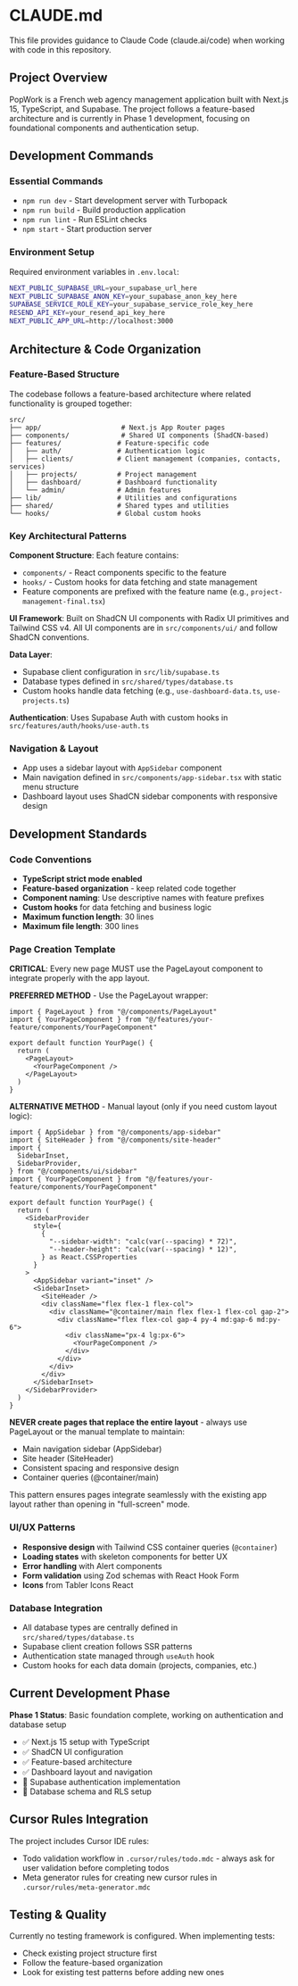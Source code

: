 # CLAUDE.md

This file provides guidance to Claude Code (claude.ai/code) when working with code in this repository.

## Project Overview

PopWork is a French web agency management application built with Next.js 15, TypeScript, and Supabase. The project follows a feature-based architecture and is currently in Phase 1 development, focusing on foundational components and authentication setup.

## Development Commands

### Essential Commands
- `npm run dev` - Start development server with Turbopack
- `npm run build` - Build production application
- `npm run lint` - Run ESLint checks
- `npm start` - Start production server

### Environment Setup
Required environment variables in `.env.local`:
```bash
NEXT_PUBLIC_SUPABASE_URL=your_supabase_url_here
NEXT_PUBLIC_SUPABASE_ANON_KEY=your_supabase_anon_key_here
SUPABASE_SERVICE_ROLE_KEY=your_supabase_service_role_key_here
RESEND_API_KEY=your_resend_api_key_here
NEXT_PUBLIC_APP_URL=http://localhost:3000
```

## Architecture & Code Organization

### Feature-Based Structure
The codebase follows a feature-based architecture where related functionality is grouped together:

```
src/
├── app/                    # Next.js App Router pages
├── components/             # Shared UI components (ShadCN-based)
├── features/              # Feature-specific code
│   ├── auth/              # Authentication logic
│   ├── clients/           # Client management (companies, contacts, services)
│   ├── projects/          # Project management
│   ├── dashboard/         # Dashboard functionality
│   └── admin/             # Admin features
├── lib/                   # Utilities and configurations
├── shared/                # Shared types and utilities
└── hooks/                 # Global custom hooks
```

### Key Architectural Patterns

**Component Structure**: Each feature contains:
- `components/` - React components specific to the feature
- `hooks/` - Custom hooks for data fetching and state management
- Feature components are prefixed with the feature name (e.g., `project-management-final.tsx`)

**UI Framework**: Built on ShadCN UI components with Radix UI primitives and Tailwind CSS v4. All UI components are in `src/components/ui/` and follow ShadCN conventions.

**Data Layer**: 
- Supabase client configuration in `src/lib/supabase.ts`
- Database types defined in `src/shared/types/database.ts`
- Custom hooks handle data fetching (e.g., `use-dashboard-data.ts`, `use-projects.ts`)

**Authentication**: Uses Supabase Auth with custom hooks in `src/features/auth/hooks/use-auth.ts`

### Navigation & Layout
- App uses a sidebar layout with `AppSidebar` component
- Main navigation defined in `src/components/app-sidebar.tsx` with static menu structure
- Dashboard layout uses ShadCN sidebar components with responsive design

## Development Standards

### Code Conventions
- **TypeScript strict mode enabled**
- **Feature-based organization** - keep related code together
- **Component naming**: Use descriptive names with feature prefixes
- **Custom hooks** for data fetching and business logic
- **Maximum function length**: 30 lines
- **Maximum file length**: 300 lines

### Page Creation Template
**CRITICAL**: Every new page MUST use the PageLayout component to integrate properly with the app layout.

**PREFERRED METHOD** - Use the PageLayout wrapper:
```tsx
import { PageLayout } from "@/components/PageLayout"
import { YourPageComponent } from "@/features/your-feature/components/YourPageComponent"

export default function YourPage() {
  return (
    <PageLayout>
      <YourPageComponent />
    </PageLayout>
  )
}
```

**ALTERNATIVE METHOD** - Manual layout (only if you need custom layout logic):
```tsx
import { AppSidebar } from "@/components/app-sidebar"
import { SiteHeader } from "@/components/site-header"
import {
  SidebarInset,
  SidebarProvider,
} from "@/components/ui/sidebar"
import { YourPageComponent } from "@/features/your-feature/components/YourPageComponent"

export default function YourPage() {
  return (
    <SidebarProvider
      style={
        {
          "--sidebar-width": "calc(var(--spacing) * 72)",
          "--header-height": "calc(var(--spacing) * 12)",
        } as React.CSSProperties
      }
    >
      <AppSidebar variant="inset" />
      <SidebarInset>
        <SiteHeader />
        <div className="flex flex-1 flex-col">
          <div className="@container/main flex flex-1 flex-col gap-2">
            <div className="flex flex-col gap-4 py-4 md:gap-6 md:py-6">
              <div className="px-4 lg:px-6">
                <YourPageComponent />
              </div>
            </div>
          </div>
        </div>
      </SidebarInset>
    </SidebarProvider>
  )
}
```

**NEVER create pages that replace the entire layout** - always use PageLayout or the manual template to maintain:
- Main navigation sidebar (AppSidebar)
- Site header (SiteHeader)  
- Consistent spacing and responsive design
- Container queries (@container/main)

This pattern ensures pages integrate seamlessly with the existing app layout rather than opening in "full-screen" mode.

### UI/UX Patterns
- **Responsive design** with Tailwind CSS container queries (`@container`)
- **Loading states** with skeleton components for better UX
- **Error handling** with Alert components
- **Form validation** using Zod schemas with React Hook Form
- **Icons** from Tabler Icons React

### Database Integration
- All database types are centrally defined in `src/shared/types/database.ts`
- Supabase client creation follows SSR patterns
- Authentication state managed through `useAuth` hook
- Custom hooks for each data domain (projects, companies, etc.)

## Current Development Phase

**Phase 1 Status**: Basic foundation complete, working on authentication and database setup
- ✅ Next.js 15 setup with TypeScript
- ✅ ShadCN UI configuration
- ✅ Feature-based architecture
- ✅ Dashboard layout and navigation
- 🔄 Supabase authentication implementation
- 🔄 Database schema and RLS setup

## Cursor Rules Integration

The project includes Cursor IDE rules:
- Todo validation workflow in `.cursor/rules/todo.mdc` - always ask for user validation before completing todos
- Meta generator rules for creating new cursor rules in `.cursor/rules/meta-generator.mdc`

## Testing & Quality

Currently no testing framework is configured. When implementing tests:
- Check existing project structure first
- Follow the feature-based organization
- Look for existing test patterns before adding new ones